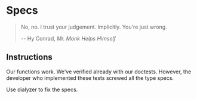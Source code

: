 # Specs

> No, no. I trust your judgement. Implicitly. You're just wrong.
>
> -- Hy Conrad, _Mr. Monk Helps Himself_

## Instructions

Our functions work. We've verified already with our doctests.
However, the developer who implemented these tests screwed all
the type specs.

Use dialyzer to fix the specs.
